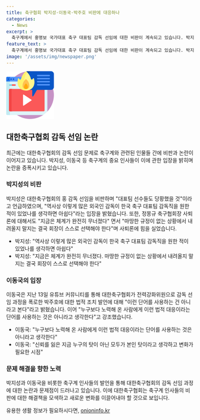 ```yaml
---
title: 축구협회 박지성·이동국·박주호 비판에 대응하나
categories:
  - News
excerpt: >
  축구계에서 홍명보 국가대표 축구 대표팀 감독 선임에 대한 비판이 계속되고 있습니다. 박지성은 외국 감독 선임에 대한 아쉬움을 표현하고, 정몽규 축구협회장의 사퇴론도 지지했습니다. 이동국은 대한축구협회의 법적 조치에 대해 이견을 제기하며, 지금 상황에 대한 변화의 필요성을 강조했습니다.
feature_text: >
  축구계에서 홍명보 국가대표 축구 대표팀 감독 선임에 대한 비판이 계속되고 있습니다. 박지성은 외국 감독 선임에 대한 아쉬움을 표현하고, 정몽규 축구협회장의 사퇴론도 지지했습니다. 이동국은 대한축구협회의 법적 조치에 대해 이견을 제기하며, 지금 상황에 대한 변화의 필요성을 강조했습니다.
image: '/assets/img/newspaper.png'
---
```


<p><img src="/assets/img/news.png" alt="rentncar 속보" /></p>

<h2 data-ke-size="size26">대한축구협회 감독 선임 논란</h2>

<p data-ke-size="size16">최근에는 대한축구협회의 감독 선임 문제로 축구계와 관련된 인물들 간에 비판과 논란이 이어지고 있습니다. 박지성, 이동국 등 축구계의 중요 인사들이 이에 관한 입장을 밝히며 논란을 증폭시키고 있습니다.</p>

<h3 data-ke-size="size24">박지성의 비판</h3>

<p data-ke-size="size16">박지성은 대한축구협회의 홍 감독 선임을 비판하며 "대표팀 선수들도 당황했을 것"이라고 언급하였으며, "역사상 이렇게 많은 외국인 감독이 한국 축구 대표팀 감독직을 원한 적이 있었나를 생각하면 아쉽다"라는 입장을 밝혔습니다. 또한, 정몽규 축구협회장 사퇴론에 대해서도 "지금은 체계가 완전히 무너졌다" 면서 "마땅한 규정이 없는 상황에서 내려올지 말지는 결국 회장이 스스로 선택해야 한다"며 사퇴론에 힘을 실었습니다.</p>

<ul>
  <li>박지성: "역사상 이렇게 많은 외국인 감독이 한국 축구 대표팀 감독직을 원한 적이 있었나를 생각하면 아쉽다"</li>
  <li>박지성: "지금은 체계가 완전히 무너졌다. 마땅한 규정이 없는 상황에서 내려올지 말지는 결국 회장이 스스로 선택해야 한다"</li>
</ul>

<h3 data-ke-size="size24">이동국의 입장</h3>

<p data-ke-size="size16">이동국은 지난 13일 유튜브 커뮤니티를 통해 대한축구협회가 전력강화위원으로 감독 선임 과정을 폭로한 박주호에 대한 법적 조치 발언에 대해 "이런 단어를 사용하는 건 아니라고 본다"라고 밝혔습니다. 이어 "누구보다 노력해 온 사람에게 이런 법적 대응이라는 단어를 사용하는 것은 아니라고 생각한다"고 강조했습니다.</p>

<ul>
  <li>이동국: "누구보다 노력해 온 사람에게 이런 법적 대응이라는 단어를 사용하는 것은 아니라고 생각한다"</li>
  <li>이동국: "신뢰를 잃은 지금 누구의 탓이 아닌 모두가 본인 탓이라고 생각하고 변화가 필요한 시점"</li>
</ul>

<h3 data-ke-size="size24">문제 해결을 향한 노력</h3>

<p data-ke-size="size16">박지성과 이동국을 비롯한 축구계 인사들의 발언을 통해 대한축구협회의 감독 선임 과정에 대한 논란과 문제점이 드러나고 있습니다. 이에 대한축구협회는 축구계 인사들의 비판에 대한 해결책을 모색하고 새로운 변화를 이끌어내야 할 것으로 보입니다.</p>
유용한 생활 정보가 필요하시다면, <a href="https://onioninfo.kr" rel="dofollow">onioninfo.kr</a>


